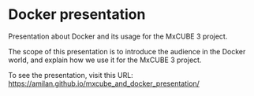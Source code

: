 # Docker presentation

Presentation about Docker and its usage for the MxCUBE 3 project.

The scope of this presentation is to introduce the audience in the Docker world,
and explain how we use it for the MxCUBE 3 project.

To see the presentation, visit this URL:
https://amilan.github.io/mxcube_and_docker_presentation/
